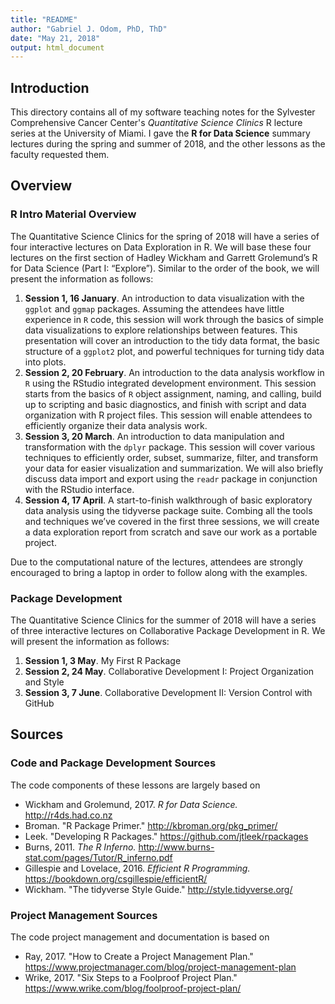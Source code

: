 ```yaml
---
title: "README"
author: "Gabriel J. Odom, PhD, ThD"
date: "May 21, 2018"
output: html_document
---
```


## Introduction

This directory contains all of my software teaching notes for the Sylvester Comprehensive Cancer Center's *Quantitative Science Clinics* R lecture series at the University of Miami. I gave the **R for Data Science** summary lectures during the spring and summer of 2018, and the other lessons as the faculty requested them.


## Overview
### R Intro Material Overview
The Quantitative Science Clinics for the spring of 2018 will have a series of four interactive lectures on Data Exploration in R. We will base these four lectures on the first section of Hadley Wickham and Garrett Grolemund’s R for Data Science (Part I: “Explore”). Similar to the order of the book, we will present the information as follows:

1. **Session 1, 16 January**. An introduction to data visualization with the `ggplot` and `ggmap` packages. Assuming the attendees have little experience in `R` code, this session will work through the basics of simple data visualizations to explore relationships between features. This presentation will cover an introduction to the tidy data format, the basic structure of a `ggplot2` plot, and powerful techniques for turning tidy data into plots.
2. **Session 2, 20 February**. An introduction to the data analysis workflow in `R` using the RStudio integrated development environment. This session starts from the basics of `R` object assignment, naming, and calling, build up to scripting and basic diagnostics, and finish with script and data organization with R project files. This session will enable attendees to efficiently organize their data analysis work.
3. **Session 3, 20 March**. An introduction to data manipulation and transformation with the `dplyr` package. This session will cover various techniques to efficiently order, subset, summarize, filter, and transform your data for easier visualization and summarization. We will also briefly discuss data import and export using the `readr` package in conjunction with the RStudio interface.
4. **Session 4, 17 April**. A start-to-finish walkthrough of basic exploratory data analysis using the tidyverse package suite. Combing all the tools and techniques we’ve covered in the first three sessions, we will create a data exploration report from scratch and save our work as a portable project. 

Due to the computational nature of the lectures, attendees are strongly encouraged to bring a laptop in order to follow along with the examples.


### Package Development
The Quantitative Science Clinics for the summer of 2018 will have a series of three interactive lectures on Collaborative Package Development in R. We will present the information as follows:

1. **Session 1, 3 May**. My First R Package
2. **Session 2, 24 May**. Collaborative Development I: Project Organization and Style
3. **Session 3, 7 June**. Collaborative Development II: Version Control with GitHub


## Sources
### Code and Package Development Sources
The code components of these lessons are largely based on

- Wickham and Grolemund, 2017. *R for Data Science.* <http://r4ds.had.co.nz>
- Broman. "R Package Primer." <http://kbroman.org/pkg_primer/>
- Leek. "Developing R Packages." <https://github.com/jtleek/rpackages>
- Burns, 2011. *The R Inferno.* <http://www.burns-stat.com/pages/Tutor/R_inferno.pdf>
- Gillespie and Lovelace, 2016. *Efficient R Programming.* <https://bookdown.org/csgillespie/efficientR/>
- Wickham. "The tidyverse Style Guide." <http://style.tidyverse.org/>


### Project Management Sources
The code project management and documentation is based on

- Ray, 2017. "How to Create a Project Management Plan." <https://www.projectmanager.com/blog/project-management-plan>
- Wrike, 2017. "Six Steps to a Foolproof Project Plan." <https://www.wrike.com/blog/foolproof-project-plan/>
